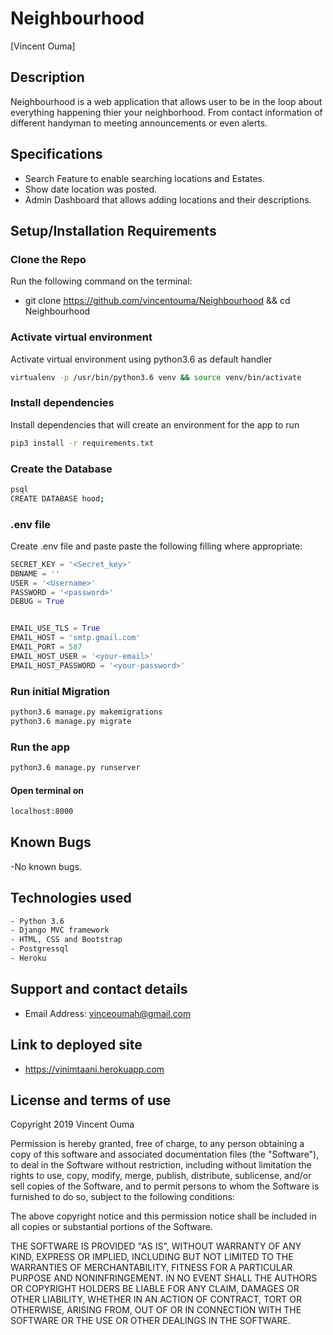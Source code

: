 # Neighbourhood
[Vincent Ouma]

## Description
Neighbourhood is a web application that allows user to be in the loop about everything happening thier your neighborhood. From contact information of different handyman to meeting announcements or even alerts.

## Specifications
- Search Feature to enable searching locations and Estates.
- Show date location was posted.
- Admin Dashboard that allows adding locations and their descriptions.


## Setup/Installation Requirements

### Clone the Repo
Run the following command on the terminal:
- git clone https://github.com/vincentouma/Neighbourhood && cd Neighbourhood

### Activate virtual environment

Activate virtual environment using python3.6 as default handler

```sh
virtualenv -p /usr/bin/python3.6 venv && source venv/bin/activate
```

### Install dependencies

Install dependencies that will create an environment for the app to run

```sh
pip3 install -r requirements.txt
```

### Create the Database

```sh
psql
CREATE DATABASE hood;
```

### .env file
Create .env file and paste paste the following filling where appropriate:

```python
SECRET_KEY = '<Secret_key>'
DBNAME = ''
USER = '<Username>'
PASSWORD = '<password>'
DEBUG = True


EMAIL_USE_TLS = True
EMAIL_HOST = 'smtp.gmail.com'
EMAIL_PORT = 587
EMAIL_HOST_USER = '<your-email>'
EMAIL_HOST_PASSWORD = '<your-password>'
```

### Run initial Migration
```sh
python3.6 manage.py makemigrations
python3.6 manage.py migrate
```

### Run the app
```sh
python3.6 manage.py runserver
```
#### Open terminal on
```sh
localhost:8000
```

## Known Bugs
  -No known bugs.  

## Technologies used

```sh
- Python 3.6
- Django MVC framework
- HTML, CSS and Bootstrap
- Postgressql
- Heroku
```

## Support and contact details
 - Email Address: vinceoumah@gmail.com

## Link to deployed site
- https://vinimtaani.herokuapp.com


## License and terms of use

Copyright 2019 Vincent Ouma

Permission is hereby granted, free of charge, to any person obtaining a copy of this software and associated documentation files (the "Software"), to deal in the Software without restriction, including without limitation the rights to use, copy, modify, merge, publish, distribute, sublicense, and/or sell copies of the Software, and to permit persons to whom the Software is furnished to do so, subject to the following conditions:

The above copyright notice and this permission notice shall be included in all copies or substantial portions of the Software.

THE SOFTWARE IS PROVIDED "AS IS", WITHOUT WARRANTY OF ANY KIND, EXPRESS OR IMPLIED, INCLUDING BUT NOT LIMITED TO THE WARRANTIES OF MERCHANTABILITY, FITNESS FOR A PARTICULAR PURPOSE AND NONINFRINGEMENT. IN NO EVENT SHALL THE AUTHORS OR COPYRIGHT HOLDERS BE LIABLE FOR ANY CLAIM, DAMAGES OR OTHER LIABILITY, WHETHER IN AN ACTION OF CONTRACT, TORT OR OTHERWISE, ARISING FROM, OUT OF OR IN CONNECTION WITH THE SOFTWARE OR THE USE OR OTHER DEALINGS IN THE SOFTWARE.




